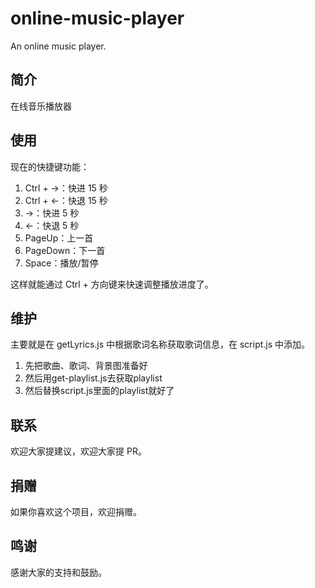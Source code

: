 # online-music-player
An online music player.

## 简介

在线音乐播放器

## 使用

现在的快捷键功能：

1. Ctrl + →：快进 15 秒
2. Ctrl + ←：快退 15 秒
3. →：快进 5 秒
4. ←：快退 5 秒
5. PageUp：上一首
6. PageDown：下一首
7. Space：播放/暂停

这样就能通过 Ctrl + 方向键来快速调整播放进度了。

## 维护

主要就是在 getLyrics.js 中根据歌词名称获取歌词信息，在 script.js 中添加。

1. 先把歌曲、歌词、背景图准备好
2. 然后用get-playlist.js去获取playlist
3. 然后替换script.js里面的playlist就好了

## 联系

欢迎大家提建议，欢迎大家提 PR。

## 捐赠

如果你喜欢这个项目，欢迎捐赠。

## 鸣谢

感谢大家的支持和鼓励。